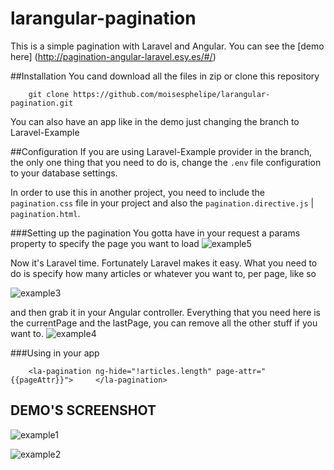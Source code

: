 # larangular-pagination
This is a simple pagination with Laravel and Angular. You can see the [demo here] (http://pagination-angular-laravel.esy.es/#/)

##Installation
You cand download all the files in zip or clone this repository
```
    git clone https://github.com/moisesphelipe/larangular-pagination.git
```
You can also have an app like in the demo just changing the branch to Laravel-Example

##Configuration
If you are using Laravel-Example provider in the branch, the only one thing that you need to do is, change the `.env` file configuration to your database settings.

In order to use this in another project, you need to include the `pagination.css` file in your project and also the `pagination.directive.js` | `pagination.html`.

###Setting up the pagination
You gotta have in your request  a params property to specify the page you want to load
![example5](https://cloud.githubusercontent.com/assets/18651154/14802753/b7f484b2-0b29-11e6-8f4d-07b53fa9790e.png)


Now it's Laravel time. Fortunately Laravel makes it easy. What you need to do is specify how many articles or whatever you want to, per page, like so

![example3](https://cloud.githubusercontent.com/assets/18651154/14802473/6520a9c0-0b27-11e6-810b-63230ca1c83e.png)

and then grab it in your Angular controller. Everything that you need here is the currentPage and the lastPage, you can remove all the other stuff if you want to.
![example4](https://cloud.githubusercontent.com/assets/18651154/14802502/a18b5d56-0b27-11e6-9516-0db948da6447.png)

###Using in your app

```
    <la-pagination ng-hide="!articles.length" page-attr="{{pageAttr}}"> 	</la-pagination>
```
## DEMO'S SCREENSHOT
![example1](https://cloud.githubusercontent.com/assets/18651154/14802093/f8a729ec-0b24-11e6-87dc-aa23f3f21d25.png)

![example2](https://cloud.githubusercontent.com/assets/18651154/14802117/2029c8da-0b25-11e6-86d0-4739b2cb32b0.png)
